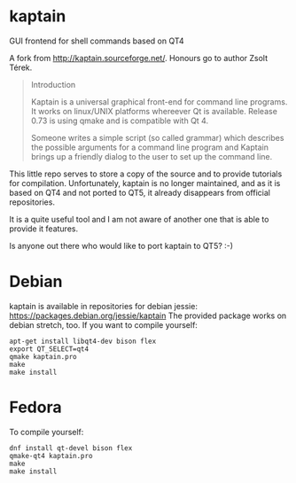 # kaptain
GUI frontend for shell commands based on QT4

A fork from http://kaptain.sourceforge.net/. Honours go to author Zsolt Térek.
> Introduction
>
>Kaptain is a universal graphical front-end for command line programs. It works on linux/UNIX platforms whereever Qt is available. Release 0.73 is using qmake and is compatible with Qt 4.
>
>Someone writes a simple script (so called grammar) which describes the possible arguments for a command line program and Kaptain brings up a friendly dialog to the user to set up the command line.

This little repo serves to store a copy of the source and to provide tutorials for compilation.
Unfortunately, kaptain is no longer maintained, and as it is based on QT4 and not ported to QT5, it already disappears from official repositories. 

It is a quite useful tool and I am not aware of another one that is able to provide it features.

Is anyone out there who would like to port kaptain to QT5? :-)

# Debian
kaptain is available in repositories for debian jessie: https://packages.debian.org/jessie/kaptain
The provided package works on debian stretch, too.
If you want to compile yourself:
```
apt-get install libqt4-dev bison flex
export QT_SELECT=qt4
qmake kaptain.pro
make
make install
```
# Fedora
To compile yourself:
```
dnf install qt-devel bison flex
qmake-qt4 kaptain.pro
make
make install
```
